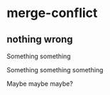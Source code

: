 # merge-conflict

## nothing wrong

Something something

Something something something

Maybe maybe maybe?
